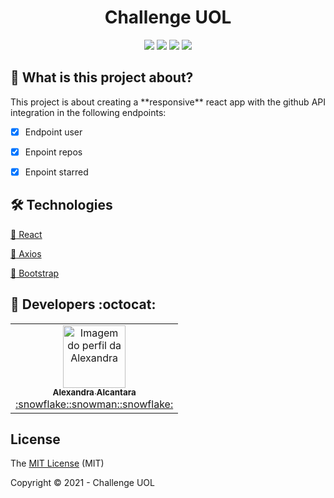 # <h1 align='center'>Challenge UOL</h1>

<p align="center">
<img src="https://img.shields.io/badge/React-20232A?style=flat-square&logo=react&logoColor=61DAFB" />
<img src="https://img.shields.io/badge/Bootstrap-563D7C?style=flat-square&logo=bootstrap&logoColor=white" />
<img src="http://img.shields.io/static/v1?label=License&message=MIT&color=blue&style="/>
<img src="http://img.shields.io/static/v1?label=Status&message=in progress&color=yellow&style="/>

## :page_with_curl: What is this project about?

<p align="justify">
This project is about creating a **responsive** react app with the github API integration in the following endpoints:
    
   - [x] Endpoint user
    
   - [x] Enpoint repos
    
   - [x] Enpoint starred
</p>

## :hammer_and_wrench: Technologies

<a href="https://reactjs.org/">:small_blue_diamond: React</a>

<a href="https://www.npmjs.com/package/axios">:small_blue_diamond: Axios</a>

<a href="https://getbootstrap.com/">:small_blue_diamond: Bootstrap</a>

## :rocket: Developers :octocat:

<table>
  <tr>
    <td align="center"><a href="https://github.com/alexa2me">
    <img src="https://avatars.githubusercontent.com/u/63327969?s=460&v=4" width="100px" alt="Imagem do perfil da Alexandra"/>
    <br />
    <sub><b>Alexandra Alcantara</b></sub><br />:snowflake::snowman::snowflake:</td>
</table>

## License

The [MIT License](https://choosealicense.com/licenses/mit/) (MIT)

Copyright :copyright: 2021 - Challenge UOL
